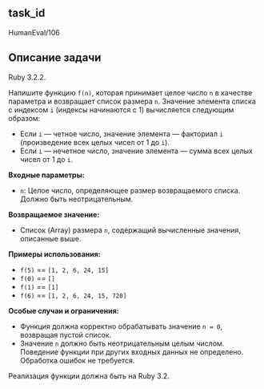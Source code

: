 ## task_id
HumanEval/106

## Описание задачи
Ruby 3.2.2.

Напишите функцию `f(n)`, которая принимает целое число `n` в качестве параметра и возвращает список размера `n`.  Значение элемента списка с индексом `i` (индексы начинаются с 1) вычисляется следующим образом:

* Если `i` — четное число, значение элемента — факториал `i` (произведение всех целых чисел от 1 до `i`).
* Если `i` — нечетное число, значение элемента — сумма всех целых чисел от 1 до `i`.

**Входные параметры:**

* `n`: Целое число, определяющее размер возвращаемого списка.  Должно быть неотрицательным.

**Возвращаемое значение:**

* Список (Array) размера `n`, содержащий вычисленные значения, описанные выше.

**Примеры использования:**

* `f(5)` == `[1, 2, 6, 24, 15]`
* `f(0)` == `[]`
* `f(1)` == `[1]`
* `f(6)` == `[1, 2, 6, 24, 15, 720]`

**Особые случаи и ограничения:**

* Функция должна корректно обрабатывать значение `n = 0`, возвращая пустой список.
* Значение `n` должно быть неотрицательным целым числом.  Поведение функции при других входных данных не определено.  Обработка ошибок не требуется.


Реализация функции должна быть на Ruby 3.2.

